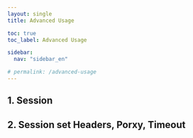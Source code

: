 ```yaml
---
layout: single
title: Advanced Usage

toc: true
toc_label: Advanced Usage

sidebar:
  nav: "sidebar_en"

# permalink: /advanced-usage
---
```


## 1. Session

## 2. Session set Headers, Porxy, Timeout

